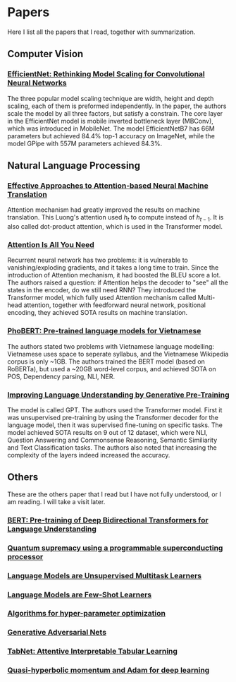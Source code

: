 # Papers

Here I list all the papers that I read, together with summarization.

## Computer Vision

### [EfficientNet: Rethinking Model Scaling for Convolutional Neural Networks](https://arxiv.org/abs/1905.11946)
The three popular model scaling technique are width, height and depth scaling, each of them is preformed independently. In the paper, the authors scale the model by all three factors, but satisfy a constrain. The core layer in the EfficientNet model is mobile inverted bottleneck layer (MBConv), which was introduced in MobileNet. The model EfficientNetB7 has 66M parameters but achieved 84.4% top-1 accuracy on ImageNet, while the model GPipe with 557M parameters achieved 84.3%.

## Natural Language Processing

### [Effective Approaches to Attention-based Neural Machine Translation](https://arxiv.org/abs/1508.04025)
Attention mechanism had greatly improved the results on machine translation. This Luong's attention used $h_t$ to compute instead of $h_{t-1}$. It is also called dot-product attention, which is used in the Transformer model.

### [Attention Is All You Need](https://arxiv.org/abs/1706.03762)
Recurrent neural network has two problems: it is vulnerable to vanishing/exploding gradients, and it takes a long time to train. Since the introduction of Attention mechanism, it had boosted the BLEU score a lot. The authors raised a question: if Attention helps the decoder to "see" all the states in the encoder, do we still need RNN? They introduced the Transformer model, which fully used Attention mechanism called Multi-head attention, together with feedforward neural network, positional encoding, they achieved SOTA results on machine translation.

### [PhoBERT: Pre-trained language models for Vietnamese](https://arxiv.org/abs/2003.00744)
The authors stated two problems with Vietnamese language modelling: Vietnamese uses space to seperate syllabus, and the Vietnamese Wikipedia corpus is only ~1GB. The authors trained the BERT model (based on RoBERTa), but used a ~20GB word-level corpus, and achieved SOTA on POS, Dependency parsing, NLI, NER.

### [Improving Language Understanding by Generative Pre-Training](https://cdn.openai.com/research-covers/language-unsupervised/language_understanding_paper.pdf)
The model is called GPT. The authors used the Transformer model. First it was unsupervised pre-training by using the Transformer decoder for the language model, then it was supervised fine-tuning on specific tasks. The model achieved SOTA results on 9 out of 12 dataset, which were NLI, Question Answering and Commonsense Reasoning, Semantic Similiarity and Text Classification tasks. The authors also noted that increasing the complexity of the layers indeed increased the accuracy.

## Others
These are the others paper that I read but I have not fully understood, or I am reading. I will take a visit later.
### [BERT: Pre-training of Deep Bidirectional Transformers for Language Understanding](https://arxiv.org/abs/1810.04805)
### [Quantum supremacy using a programmable superconducting processor](https://www.nature.com/articles/s41586-019-1666-5)
### [Language Models are Unsupervised Multitask Learners](https://d4mucfpksywv.cloudfront.net/better-language-models/language_models_are_unsupervised_multitask_learners.pdf)
### [Language Models are Few-Shot Learners](https://arxiv.org/abs/2005.14165)
### [Algorithms for hyper-parameter optimization](http://papers.nips.cc/paper/4443-algorithms-for-hyper)
### [Generative Adversarial Nets](https://arxiv.org/pdf/1406.2661.pdf)
### [TabNet: Attentive Interpretable Tabular Learning](https://arxiv.org/abs/1908.07442)
### [Quasi-hyperbolic momentum and Adam for deep learning](https://arxiv.org/abs/1810.06801)
